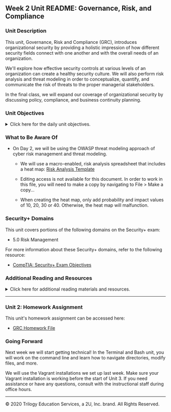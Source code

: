 
## Week 2 Unit README: Governance, Risk, and Compliance

### Unit Description

This unit, Governance, Risk and Compliance (GRC), introduces organizational security by providing a holistic impression of how different security fields connect with one another and with the overall needs of an organization. 

We'll explore how effective security controls at various levels of an organization can create a healthy security culture. We will also perform risk analysis and threat modeling in order to conceptualize, quantify, and communicate the risk of threats to the proper managerial stakeholders. 

In the final class, we will expand our coverage of organizational security by discussing policy, compliance, and business continuity planning. 

### Unit Objectives 

<details>
    <summary>Click here for the daily unit objectives.</summary>

  <br>

- **Day 1:** Introduction to Security Within the Organization

  - Identify at least three benefits of a healthy security culture.

  - Explain the responsibilities of common C-Suite officers, including the CISO.

  - Explain the responsibilities of the security department.

  - Identify appropriate security controls for a given resource and situation.

- **Day 2:** Risk Management and Threat Modeling

    - Identify threat agents, possible attacks, and exploitable vulnerabilities relevant to a given asset.

    - Prioritize risks based on likelihood and impact potential.

    - Choose and justify controls for a given risk. 


- **Day 3:** Governance Frameworks, Compliance, and BCP/DR

    - Explain how organizations use policy and procedure to formalize standards of "right" and "wrong."

    - Use governance frameworks to determine which policies an organization must develop.

    - Explain how business continuity planning and disaster recovery ensure business and mission critical functions in the event of a disruption.


</details>


### What to Be Aware Of

- On Day 2, we will be using the OWASP threat modeling approach of cyber risk management and threat modeling.

  - We will use a macro-enabled, risk analysis spreadsheet that includes a heat map: [Risk Analysis Template](https://docs.google.com/spreadsheets/d/1gwNSDxTnVOv7d8PXXZCjZl00ymtKwQjkWCKD1IaMC-A/edit#gid=1384626883)

  - Editing access is not available for this document. In order to work in this file, you will need to make a copy by navigating to File > Make a copy...

  - When creating the heat map, only add probability and impact values of 10, 20, 30 or 40.  Otherwise, the heat map will malfunction.


### Security+ Domains

This unit covers portions of the following domains on the Security+ exam:

- 5.0 Risk Management

For more information about these Security+ domains, refer to the following resource: 

- [CompTIA: Security+ Exam Objectives](https://www.comptia.jp/pdf/Security%2B%20SY0-501%20Exam%20Objectives.pdf)


### Additional Reading and Resources

<details> 
<summary> Click here for additional reading materials and resources. </summary>
</br>

These resources are provided as optional, recommended resources to supplement the concepts covered in this unit.


- **Day 1 Resources**

  - [FortMesa: Learn About Security Controls](https://fortmesa.com/learn-about-controls/)
  
  - [Security Intelligence: The Importance of Security Culture Across an Organization](https://securityintelligence.com/the-importance-of-a-security-culture-across-the-organization/)
 
- **Day 2 Resources**

  - [OWSAP: Threat Modeling](https://owasp.org/www-community/Threat_Modeling)
  
  - [Carnegie Mellon University Software Engineering Institute: Threat Modeling: 12 Available Methods](https://insights.sei.cmu.edu/sei_blog/2018/12/threat-modeling-12-available-methods.html)

- **Day 3 Resources**

  - [NIST: Cybersecurity Framework](https://www.nist.gov/cyberframework)
  
  - [NIST: Special Publication 800-37r2 “Risk Management Framework for Information Systems and Organizations”](https://nvlpubs.nist.gov/nistpubs/SpecialPublications/NIST.SP.800-37r2.pdf)
  
  - [NIST: Special Publication 800-53r4 “Security and Privacy Controls for Federal Information Systems and Organizations”](https://nvlpubs.nist.gov/nistpubs/specialpublications/nist.sp.800-53r4.pdf)
  
  - [NIST: Special Publication 800-34 Rev. 1 "Contingency Planning Guide for Federal Information Systems"](https://nvlpubs.nist.gov/nistpubs/Legacy/SP/nistspecialpublication800-34r1.pdf)

</details>

---

### Unit 2: Homework Assignment

This unit's homework assignment can be accessed here: 

- [GRC Homework File](../../2-Homework/02-GRC/Readme.md)

### Going Forward

Next week we will start getting technical! In the Terminal and Bash unit, you will work on the command line and learn how to navigate directories, modify files, and more. 

We will use the Vagrant installations we set up last week. Make sure your Vagrant installation is working before the start of Unit 3. If you need assistance or have any questions, consult with the instructional staff during office hours. 

---


© 2020 Trilogy Education Services, a 2U, Inc. brand. All Rights Reserved.    
